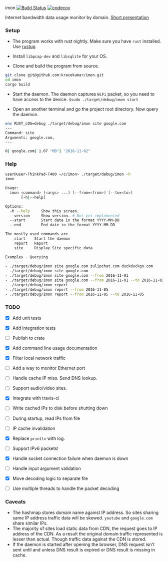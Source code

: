 imon [![Build Status](https://travis-ci.org/kracekumar/imon.svg)](https://travis-ci.org/kracekumar/imon) [![codecov](https://codecov.io/gh/kracekumar/imon/branch/master/graph/badge.svg)](https://codecov.io/gh/kracekumar/imon)

Internet bandwidth data usage monitor by domain. [Short presentation](http://slides.com/kracekumarramaraju/who-is-eating-my-bandwidth#/)

### Setup

- The program works with rust nightly. Make sure you have `rust` installed.
Use [rustup](https://www.rustup.rs).

- Install `libpcap-dev` and `libsqlite` for your OS.

- Clone and build the program from source.

``` bash
git clone git@github.com:kracekumar/imon.git
cd imon
cargo build
```

- Start the daemon. The daemon captures `WiFi` packet, so you need to have access to the device.
`$sudo ./target/debug/imon start`

- Open an another terminal and go the project root directory. Now query the daemon.

```bash
env RUST_LOG=debug ./target/debug/imon site google.com
---
Command: site
Arguments: google.com,
---

0| google.com| 1.07 "MB"| "2016-11-02"
```

### Help

```bash
user@user-ThinkPad-T400 ~/c/imon> ./target/debug/imon -h
imon

Usage:
  imon <command> [<args> ...] [--from=<from>] [--to=<to>]
       [-h|--help]

Options:
  -h --help     Show this screen.
  --version     Show version. # Not yet implemented
  --start       Start date in the format YYYY-MM-DD
  --end         End date in the format YYYY-MM-DD

The mostly used commands are
    start    Start the daemon
    report   Report
    site     Display Site specific data

Examples - Querying
--------
- ./target/debug/imon site google.com zulipchat.com duckduckgo.com
- ./target/debug/imon site google.com
- ./target/debug/imon site google.com --from 2016-11-01
- ./target/debug/imon site google.com --from 2016-11-01 --to 2016-11-03
- ./target/debug/imon report
- ./target/debug/imon report --from 2016-11-05
- ./target/debug/imon report --from 2016-11-05 --to 2016-11-05

```

### TODO

- [x] Add unit tests
- [x] Add integration tests
- [ ] Publish to crate
- [X] Add command line usage documentation
- [X] Filter local network traffic
- [ ] Add a way to monitor Ethernet port
- [ ] Handle cache IP miss. Send DNS lookup.
- [ ] Support audio/video sites.
- [x] Integrate with travis-ci
- [ ] Write cached IPs to disk before shutting down
- [ ] During startup, read IPs from file
- [ ] IP cache invalidation
- [X] Replace `println` with log.
- [ ] Support IPv6 packets!
- [X] Handle socket connection failure when daemon is down
- [ ] Handle input argument validation
- [X] Move decoding logic to separate file
- [ ] Use multiple threads to handle the packet decoding


### Caveats

- The hashmap stores domain name against IP address. So sites sharing same IP address traffic data will be skewed. `youtube` and `google.com` share similar IPs.
- The majority of sites load static data from CDN, the request goes to IP address of the CDN. As a result the original domain traffic represented is lesser than actual. Though traffic data against the CDN is stored.
- If the daemon is started after opening the browser, DNS request isn't sent until and unless DNS result is expired or DNS result is missing in cache.
